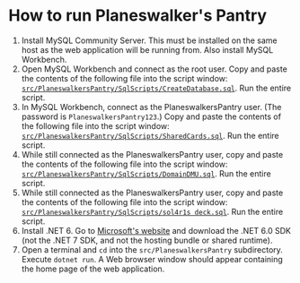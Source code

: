 # How to run Planeswalker's Pantry

1. Install MySQL Community Server. This must be installed on the same host as the web application will be running from.
   Also install MySQL Workbench.
2. Open MySQL Workbench and connect as the root user. Copy and paste the contents of the following file into the script window:
   [`src/PlaneswalkersPantry/SqlScripts/CreateDatabase.sql`](src/PlaneswalkersPantry/SqlScripts/CreateDatabase.sql).
   Run the entire script.
3. In MySQL Workbench, connect as the PlaneswalkersPantry user. (The password is `PlaneswalkersPantry123`.) Copy and paste
   the contents of the following file into the script window: [`src/PlaneswalkersPantry/SqlScripts/SharedCards.sql`](src/PlaneswalkersPantry/SqlScripts/SharedCards.sql). Run the entire script.
4. While still connected as the PlaneswalkersPantry user, copy and paste the contents of the following file into the script
   window: [`src/PlaneswalkersPantry/SqlScripts/DomainDMU.sql`](src/PlaneswalkersPantry/SqlScripts/DomainDMU.sql). Run the entire script.
5. While still connected as the PlaneswalkersPantry user, copy and paste the contents of the following file into the script
   window: [`src/PlaneswalkersPantry/SqlScripts/sol4r1s deck.sql`](src/PlaneswalkersPantry/SqlScripts/sol4r1s_deck.sql). Run the entire script.
6. Install .NET 6. Go to [Microsoft's website](https://dotnet.microsoft.com/en-us/download) and download the .NET 6.0 SDK (not the .NET 7
   SDK, and not the hosting bundle or shared runtime).
7. Open a terminal and `cd` into the `src/PlaneswalkersPantry` subdirectory. Execute `dotnet run`. A Web browser window should
   appear containing the home page of the web application.
